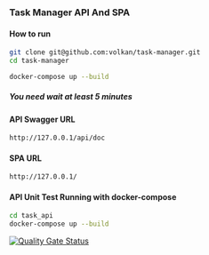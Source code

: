 ### Task Manager API And SPA
#### How to run


```bash
git clone git@github.com:volkan/task-manager.git
cd task-manager
```

```bash
docker-compose up --build
```
##### You need wait at least 5 minutes


#### API Swagger URL

```bash
http://127.0.0.1/api/doc
```

#### SPA URL

```bash
http://127.0.0.1/
```


#### API Unit Test Running with docker-compose

```bash
cd task_api
docker-compose up --build
```

[![Quality Gate Status](https://sonarcloud.io/api/project_badges/measure?project=volkan_task-manager&metric=alert_status)](https://sonarcloud.io/dashboard?id=volkan_task-manager)